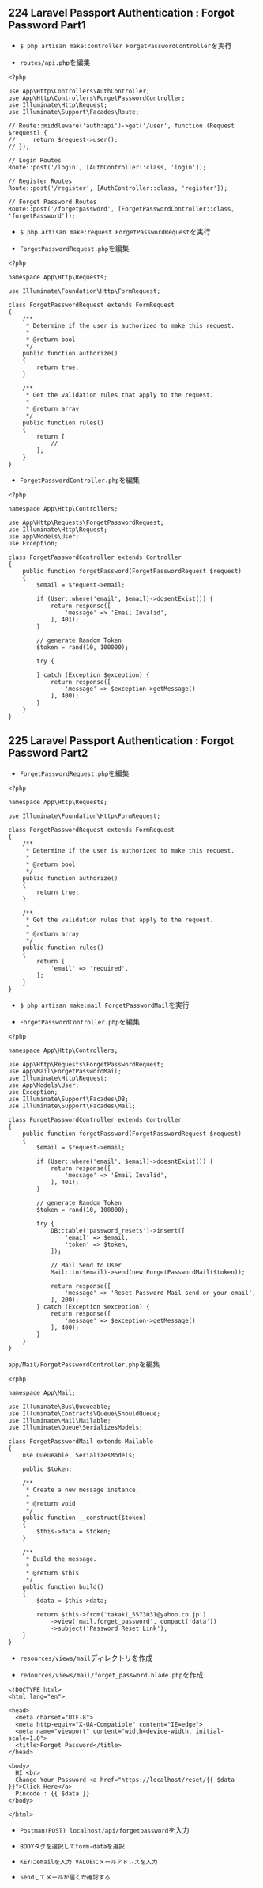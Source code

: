 ## 224 Laravel Passport Authentication : Forgot Password Part1

+ `$ php artisan make:controller ForgetPasswordController`を実行<br>

+ `routes/api.php`を編集<br>

```
<?php

use App\Http\Controllers\AuthController;
use App\Http\Controllers\ForgetPasswordController;
use Illuminate\Http\Request;
use Illuminate\Support\Facades\Route;

// Route::middleware('auth:api')->get('/user', function (Request $request) {
//     return $request->user();
// });

// Login Routes
Route::post('/login', [AuthController::class, 'login']);

// Register Routes
Route::post('/register', [AuthController::class, 'register']);

// Forget Password Routes
Route::post('/forgetpassword', [ForgetPasswordController::class, 'forgetPassword']);
```

+ `$ php artisan make:request ForgetPasswordRequest`を実行<br>

+ `ForgetPasswordRequest.php`を編集<br>

```
<?php

namespace App\Http\Requests;

use Illuminate\Foundation\Http\FormRequest;

class ForgetPasswordRequest extends FormRequest
{
    /**
     * Determine if the user is authorized to make this request.
     *
     * @return bool
     */
    public function authorize()
    {
        return true;
    }

    /**
     * Get the validation rules that apply to the request.
     *
     * @return array
     */
    public function rules()
    {
        return [
            //
        ];
    }
}
```

+ `ForgetPasswordController.php`を編集<br>

```
<?php

namespace App\Http\Controllers;

use App\Http\Requests\ForgetPasswordRequest;
use Illuminate\Http\Request;
use app\Models\User;
use Exception;

class ForgetPasswordController extends Controller
{
    public function forgetPassword(ForgetPasswordRequest $request)
    {
        $email = $request->email;

        if (User::where('email', $email)->dosentExist()) {
            return response([
                'message' => 'Email Invalid',
            ], 401);
        }

        // generate Random Token
        $token = rand(10, 100000);

        try {

        } catch (Exception $exception) {
            return response([
                'message' => $exception->getMessage()
            ], 400);
        }
    }
}
```

## 225 Laravel Passport Authentication : Forgot Password Part2

+ `ForgetPasswordRequest.php`を編集<br>

```
<?php

namespace App\Http\Requests;

use Illuminate\Foundation\Http\FormRequest;

class ForgetPasswordRequest extends FormRequest
{
    /**
     * Determine if the user is authorized to make this request.
     *
     * @return bool
     */
    public function authorize()
    {
        return true;
    }

    /**
     * Get the validation rules that apply to the request.
     *
     * @return array
     */
    public function rules()
    {
        return [
            'email' => 'required',
        ];
    }
}
```

+ `$ php artisan make:mail ForgetPasswordMail`を実行<br>

+ `ForgetPasswordController.php`を編集<br>

```
<?php

namespace App\Http\Controllers;

use App\Http\Requests\ForgetPasswordRequest;
use App\Mail\ForgetPasswordMail;
use Illuminate\Http\Request;
use App\Models\User;
use Exception;
use Illuminate\Support\Facades\DB;
use Illuminate\Support\Facades\Mail;

class ForgetPasswordController extends Controller
{
    public function forgetPassword(ForgetPasswordRequest $request)
    {
        $email = $request->email;

        if (User::where('email', $email)->doesntExist()) {
            return response([
                'message' => 'Email Invalid',
            ], 401);
        }

        // generate Random Token
        $token = rand(10, 100000);

        try {
            DB::table('password_resets')->insert([
                'email' => $email,
                'token' => $token,
            ]);

            // Mail Send to User
            Mail::to($email)->send(new ForgetPasswordMail($token));

            return response([
                'message' => 'Reset Password Mail send on your email',
            ], 200);
        } catch (Exception $exception) {
            return response([
                'message' => $exception->getMessage()
            ], 400);
        }
    }
}
```

`app/Mail/ForgetPasswordController.php`を編集<br>

```
<?php

namespace App\Mail;

use Illuminate\Bus\Queueable;
use Illuminate\Contracts\Queue\ShouldQueue;
use Illuminate\Mail\Mailable;
use Illuminate\Queue\SerializesModels;

class ForgetPasswordMail extends Mailable
{
    use Queueable, SerializesModels;

    public $token;

    /**
     * Create a new message instance.
     *
     * @return void
     */
    public function __construct($token)
    {
        $this->data = $token;
    }

    /**
     * Build the message.
     *
     * @return $this
     */
    public function build()
    {
        $data = $this->data;

        return $this->from('takaki_5573031@yahoo.co.jp')
            ->view('mail.forget_password', compact('data'))
            ->subject('Password Reset Link');
    }
}
```

+ `resources/views/mail`ディレクトリを作成<br>

+ `redources/views/mail/forget_password.blade.php`を作成<br>

```
<!DOCTYPE html>
<html lang="en">

<head>
  <meta charset="UTF-8">
  <meta http-equiv="X-UA-Compatible" content="IE=edge">
  <meta name="viewport" content="width=device-width, initial-scale=1.0">
  <title>Forget Password</title>
</head>

<body>
  HI <br>
  Change Your Password <a href="https://localhost/reset/{{ $data }}">Click Here</a>
  Pincode : {{ $data }}
</body>

</html>
```

+ `Postman(POST) localhost/api/forgetpassword`を入力<br>

+ `BODYタグを選択してform-dataを選択`<br>

+ `KEYにemailを入力 VALUEにメールアドレスを入力`<br>

+ `Sendしてメールが届くか確認する`<br>
